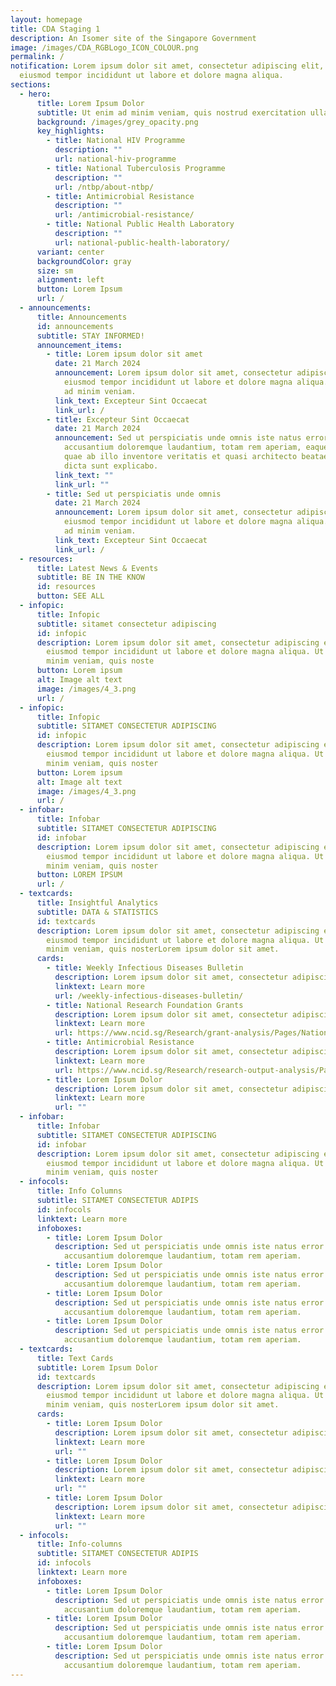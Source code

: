 ```yaml
---
layout: homepage
title: CDA Staging 1
description: An Isomer site of the Singapore Government
image: /images/CDA_RGBLogo_ICON_COLOUR.png
permalink: /
notification: Lorem ipsum dolor sit amet, consectetur adipiscing elit, sed do
  eiusmod tempor incididunt ut labore et dolore magna aliqua.
sections:
  - hero:
      title: Lorem Ipsum Dolor
      subtitle: Ut enim ad minim veniam, quis nostrud exercitation ullamco.
      background: /images/grey_opacity.png
      key_highlights:
        - title: National HIV Programme
          description: ""
          url: national-hiv-programme
        - title: National Tuberculosis Programme
          description: ""
          url: /ntbp/about-ntbp/
        - title: Antimicrobial Resistance
          description: ""
          url: /antimicrobial-resistance/
        - title: National Public Health Laboratory
          description: ""
          url: national-public-health-laboratory/
      variant: center
      backgroundColor: gray
      size: sm
      alignment: left
      button: Lorem Ipsum
      url: /
  - announcements:
      title: Announcements
      id: announcements
      subtitle: STAY INFORMED!
      announcement_items:
        - title: Lorem ipsum dolor sit amet
          date: 21 March 2024
          announcement: Lorem ipsum dolor sit amet, consectetur adipiscing elit, sed do
            eiusmod tempor incididunt ut labore et dolore magna aliqua. Ut enim
            ad minim veniam.
          link_text: Excepteur Sint Occaecat
          link_url: /
        - title: Excepteur Sint Occaecat
          date: 21 March 2024
          announcement: Sed ut perspiciatis unde omnis iste natus error sit voluptatem
            accusantium doloremque laudantium, totam rem aperiam, eaque ipsa
            quae ab illo inventore veritatis et quasi architecto beatae vitae
            dicta sunt explicabo.
          link_text: ""
          link_url: ""
        - title: Sed ut perspiciatis unde omnis
          date: 21 March 2024
          announcement: Lorem ipsum dolor sit amet, consectetur adipiscing elit, sed do
            eiusmod tempor incididunt ut labore et dolore magna aliqua. Ut enim
            ad minim veniam.
          link_text: Excepteur Sint Occaecat
          link_url: /
  - resources:
      title: Latest News & Events
      subtitle: BE IN THE KNOW
      id: resources
      button: SEE ALL
  - infopic:
      title: Infopic
      subtitle: sitamet consectetur adipiscing
      id: infopic
      description: Lorem ipsum dolor sit amet, consectetur adipiscing elit, sed do
        eiusmod tempor incididunt ut labore et dolore magna aliqua. Ut enim ad
        minim veniam, quis noste
      button: Lorem ipsum
      alt: Image alt text
      image: /images/4_3.png
      url: /
  - infopic:
      title: Infopic
      subtitle: SITAMET CONSECTETUR ADIPISCING
      id: infopic
      description: Lorem ipsum dolor sit amet, consectetur adipiscing elit, sed do
        eiusmod tempor incididunt ut labore et dolore magna aliqua. Ut enim ad
        minim veniam, quis noster
      button: Lorem ipsum
      alt: Image alt text
      image: /images/4_3.png
      url: /
  - infobar:
      title: Infobar
      subtitle: SITAMET CONSECTETUR ADIPISCING
      id: infobar
      description: Lorem ipsum dolor sit amet, consectetur adipiscing elit, sed do
        eiusmod tempor incididunt ut labore et dolore magna aliqua. Ut enim ad
        minim veniam, quis noster
      button: LOREM IPSUM
      url: /
  - textcards:
      title: Insightful Analytics
      subtitle: DATA & STATISTICS
      id: textcards
      description: Lorem ipsum dolor sit amet, consectetur adipiscing elit, sed do
        eiusmod tempor incididunt ut labore et dolore magna aliqua. Ut enim ad
        minim veniam, quis nosterLorem ipsum dolor sit amet.
      cards:
        - title: Weekly Infectious Diseases Bulletin
          description: Lorem ipsum dolor sit amet, consectetur adipiscing elit, sed do.
          linktext: Learn more
          url: /weekly-infectious-diseases-bulletin/
        - title: National Research Foundation Grants
          description: Lorem ipsum dolor sit amet, consectetur adipiscing elit, sed do.
          linktext: Learn more
          url: https://www.ncid.sg/Research/grant-analysis/Pages/National-Research-Foundation-grants.aspx
        - title: Antimicrobial Resistance
          description: Lorem ipsum dolor sit amet, consectetur adipiscing elit, sed do.
          linktext: Learn more
          url: https://www.ncid.sg/Research/research-output-analysis/Pages/Amr-Coauthorship-Analysis.aspx
        - title: Lorem Ipsum Dolor
          description: Lorem ipsum dolor sit amet, consectetur adipiscing elit, sed do.
          linktext: Learn more
          url: ""
  - infobar:
      title: Infobar
      subtitle: SITAMET CONSECTETUR ADIPISCING
      id: infobar
      description: Lorem ipsum dolor sit amet, consectetur adipiscing elit, sed do
        eiusmod tempor incididunt ut labore et dolore magna aliqua. Ut enim ad
        minim veniam, quis noster
  - infocols:
      title: Info Columns
      subtitle: SITAMET CONSECTETUR ADIPIS
      id: infocols
      linktext: Learn more
      infoboxes:
        - title: Lorem Ipsum Dolor
          description: Sed ut perspiciatis unde omnis iste natus error sit voluptatem
            accusantium doloremque laudantium, totam rem aperiam.
        - title: Lorem Ipsum Dolor
          description: Sed ut perspiciatis unde omnis iste natus error sit voluptatem
            accusantium doloremque laudantium, totam rem aperiam.
        - title: Lorem Ipsum Dolor
          description: Sed ut perspiciatis unde omnis iste natus error sit voluptatem
            accusantium doloremque laudantium, totam rem aperiam.
        - title: Lorem Ipsum Dolor
          description: Sed ut perspiciatis unde omnis iste natus error sit voluptatem
            accusantium doloremque laudantium, totam rem aperiam.
  - textcards:
      title: Text Cards
      subtitle: Lorem Ipsum Dolor
      id: textcards
      description: Lorem ipsum dolor sit amet, consectetur adipiscing elit, sed do
        eiusmod tempor incididunt ut labore et dolore magna aliqua. Ut enim ad
        minim veniam, quis nosterLorem ipsum dolor sit amet.
      cards:
        - title: Lorem Ipsum Dolor
          description: Lorem ipsum dolor sit amet, consectetur adipiscing elit, sed do.
          linktext: Learn more
          url: ""
        - title: Lorem Ipsum Dolor
          description: Lorem ipsum dolor sit amet, consectetur adipiscing elit, sed do.
          linktext: Learn more
          url: ""
        - title: Lorem Ipsum Dolor
          description: Lorem ipsum dolor sit amet, consectetur adipiscing elit, sed do.
          linktext: Learn more
          url: ""
  - infocols:
      title: Info-columns
      subtitle: SITAMET CONSECTETUR ADIPIS
      id: infocols
      linktext: Learn more
      infoboxes:
        - title: Lorem Ipsum Dolor
          description: Sed ut perspiciatis unde omnis iste natus error sit voluptatem
            accusantium doloremque laudantium, totam rem aperiam.
        - title: Lorem Ipsum Dolor
          description: Sed ut perspiciatis unde omnis iste natus error sit voluptatem
            accusantium doloremque laudantium, totam rem aperiam.
        - title: Lorem Ipsum Dolor
          description: Sed ut perspiciatis unde omnis iste natus error sit voluptatem
            accusantium doloremque laudantium, totam rem aperiam.
---
```

